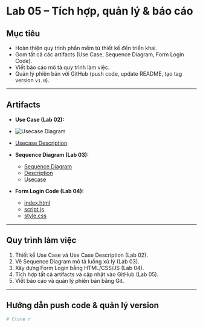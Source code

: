 # Lab 05 – Tích hợp, quản lý & báo cáo  

##  Mục tiêu  
- Hoàn thiện quy trình phần mềm từ thiết kế đến triển khai.  
- Gom tất cả các artifacts (Use Case, Sequence Diagram, Form Login Code).  
- Viết báo cáo mô tả quy trình làm việc.  
- Quản lý phiên bản với GitHub (push code, update README, tạo tag version `v1.0`).  

---

##  Artifacts  

- **Use Case (Lab 02):**  
 - ![Usecase Diagram](../lab2/usecase%20lab2.png)
 - [Usecase Description](../lab2/usecase%20description.txt)

- **Sequence Diagram (Lab 03):**  
  - [Sequence Diagram]((https://github.com/n23dcpt035-phamngocmai2509/NMNCPM-Lab01-n23dcpt035/blob/c301613ba5f28a2d059e848bc554d52f1e780a38/lab3/SQ%20lab3.png))
  - [Description]([[../lab3/sequence.png](https://github.com/n23dcpt035-phamngocmai2509/NMNCPM-Lab01-n23dcpt035/blob/main/lab3/SQ%20lab3.png)](https://github.com/n23dcpt035-phamngocmai2509/NMNCPM-Lab01-n23dcpt035/blob/main/lab3/description.txt))
  - [Usecase](https://github.com/n23dcpt035-phamngocmai2509/NMNCPM-Lab01-n23dcpt035/blob/main/lab3/usecase%20lab3.png)
- **Form Login Code (Lab 04):**  
  - [index.html]([../lab4/index.html](https://github.com/n23dcpt035-phamngocmai2509/NMNCPM-Lab01-n23dcpt035/blob/main/lab4/index.html))  
  - [script.js]([../lab4/script.js](https://github.com/n23dcpt035-phamngocmai2509/NMNCPM-Lab01-n23dcpt035/blob/main/lab4/script.js))  
  - [style.css]([../lab4/style.css](https://github.com/n23dcpt035-phamngocmai2509/NMNCPM-Lab01-n23dcpt035/blob/main/lab4/style.css))  

---

##  Quy trình làm việc  

1. Thiết kế Use Case và Use Case Description (Lab 02).  
2. Vẽ Sequence Diagram mô tả luồng xử lý (Lab 03).  
3. Xây dựng Form Login bằng HTML/CSS/JS (Lab 04).  
4. Tích hợp tất cả artifacts và cập nhật vào GitHub (Lab 05).  
5. Viết báo cáo và quản lý phiên bản bằng Git.  

---

##  Hướng dẫn push code & quản lý version  

```bash
# Clone r
